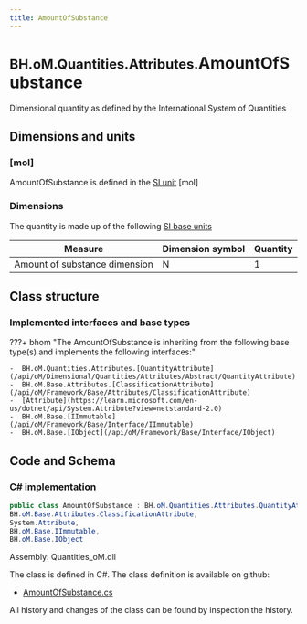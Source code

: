```yaml
---
title: AmountOfSubstance
---
```


# <small>BH.oM.Quantities.Attributes.</small>**AmountOfSubstance**

Dimensional quantity as defined by the International System of Quantities

## Dimensions and units

### [mol]

AmountOfSubstance is defined in the [SI unit](https://bhom.xyz/documentation/BHoM_oM/BHoM-Units-conventions/) [mol]

### Dimensions

The quantity is made up of the following [SI base units](https://en.wikipedia.org/wiki/SI_base_unit)

| Measure        | Dimension symbol | Quantity |
|------------------|--------|----------|
| Amount of substance dimension |  N  |1  |


## Class structure

### Implemented interfaces and base types

???+ bhom "The AmountOfSubstance is inheriting from the following base type(s) and implements the following interfaces:"

    -  BH.oM.Quantities.Attributes.[QuantityAttribute](/api/oM/Dimensional/Quantities/Attributes/Abstract/QuantityAttribute)
    -  BH.oM.Base.Attributes.[ClassificationAttribute](/api/oM/Framework/Base/Attributes/ClassificationAttribute)
    -  [Attribute](https://learn.microsoft.com/en-us/dotnet/api/System.Attribute?view=netstandard-2.0)
    -  BH.oM.Base.[IImmutable](/api/oM/Framework/Base/Interface/IImmutable)
    -  BH.oM.Base.[IObject](/api/oM/Framework/Base/Interface/IObject)




## Code and Schema

### C# implementation

``` C# title="C#"
public class AmountOfSubstance : BH.oM.Quantities.Attributes.QuantityAttribute,
BH.oM.Base.Attributes.ClassificationAttribute,
System.Attribute,
BH.oM.Base.IImmutable,
BH.oM.Base.IObject
```

Assembly: Quantities_oM.dll

The class is defined in C#. The class definition is available on github:

- [AmountOfSubstance.cs](https://github.com/BHoM/BHoM/blob/develop/Quantities_oM/Attributes\AmountOfSubstance.cs)

All history and changes of the class can be found by inspection the history.
